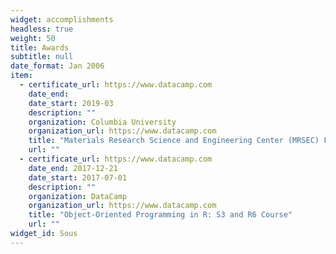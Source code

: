```yaml
---
widget: accomplishments
headless: true
weight: 50
title: Awards
subtitle: null
date_format: Jan 2006
item:
  - certificate_url: https://www.datacamp.com
    date_end:
    date_start: 2019-03
    description: ""
    organization: Columbia University
    organization_url: https://www.datacamp.com
    title: "Materials Research Science and Engineering Center (MRSEC) Fellowship"
    url: ""
  - certificate_url: https://www.datacamp.com
    date_end: 2017-12-21
    date_start: 2017-07-01
    description: ""
    organization: DataCamp
    organization_url: https://www.datacamp.com
    title: "Object-Oriented Programming in R: S3 and R6 Course"
    url: ""
widget_id: Sous
---
```

